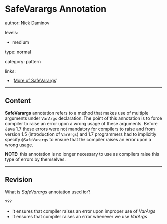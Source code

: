 # SafeVarargs Annotation
author: Nick Daminov

levels:

  - medium

type: normal

category: pattern

links:

  - '[More of SafeVarargs](https://docs.oracle.com/javase/8/docs/api/java/lang/SafeVarargs.html)'

---
## Content

**SafeVarargs** annotation refers to a method that makes use of multiple arguments under `VarArgs` declaration. The point of this annotation is to force compiler to raise an error upon a wrong usage of these arguments. Before Java 1.7 these errors were not mandatory for compilers to raise and from version 1.5 (introduction of `VarArgs`) and 1.7 programmers had to implicitly specify `@SafeVarargs` to ensure that the compiler raises an error upon a wrong usage.

**NOTE:** this annotation is no longer necessary to use as compilers raise this type of errors by themselves.

---
## Revision

What is *SafeVarargs* annotation used for?

???

* It ensures that compiler raises an error upon improper use of *VarArgs*
* It ensures that compiler raises an error whenever we use *VarArgs*
